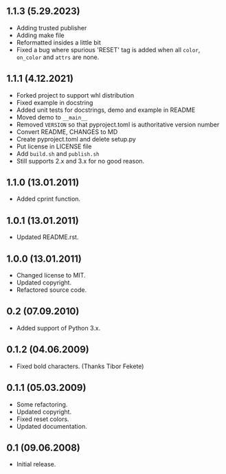 1.1.3 (5.29.2023)
------------------
- Adding trusted publisher
- Adding make file
- Reformatted insides a little bit
- Fixed a bug where spurious 'RESET' tag is added when all `color`, `on_color` and `attrs` are none.


1.1.1 (4.12.2021)
------------------

- Forked project to support whl distribution
- Fixed example in docstring
- Added unit tests for docstrings, demo and example in README
- Moved demo to `__main__`
- Removed `VERSION` so that pyproject.toml is authoritative version number
- Convert README, CHANGES to MD
- Create pyproject.toml and delete setup.py
- Put license in LICENSE file
- Add `build.sh` and `publish.sh`
- Still supports 2.x and 3.x for no good reason.

1.1.0 (13.01.2011)
------------------

- Added cprint function.

1.0.1 (13.01.2011)
------------------

- Updated README.rst.

1.0.0 (13.01.2011)
------------------

- Changed license to MIT.
- Updated copyright.
- Refactored source code.

0.2 (07.09.2010)
----------------

- Added support of Python 3.x.

0.1.2 (04.06.2009)
------------------

- Fixed bold characters. (Thanks Tibor Fekete)

0.1.1 (05.03.2009)
------------------

- Some refactoring.
- Updated copyright.
- Fixed reset colors.
- Updated documentation.

0.1 (09.06.2008)
----------------

- Initial release.

